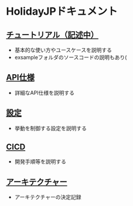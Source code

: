 # HolidayJPドキュメント

## [チュートリアル（記述中）](tutorial.md)
   - 基本的な使い方やユースケースを説明する
   - exsampleフォルダのソースコードの説明もあり(

## [API仕様](api.md)
   - 詳細なAPI仕様を説明する

## [設定](setting.md)
   - 挙動を制御する設定を説明する

## [CICD](cicd.md)
   - 開発手順等を説明する

## [アーキテクチャー](architecture.md)
   - アーキテクチャーの決定記録
